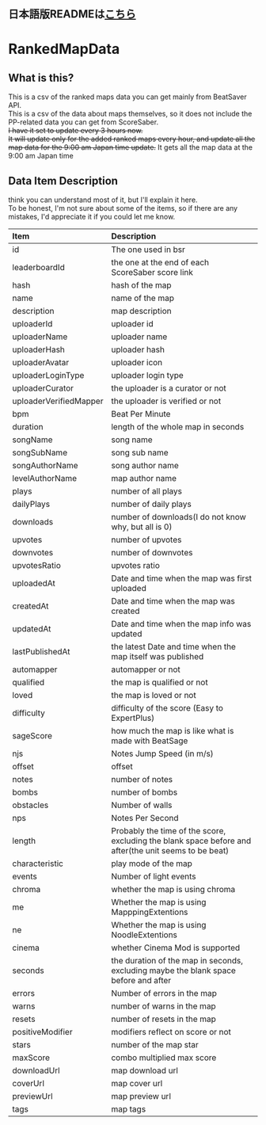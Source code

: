 ## 日本語版READMEは[こちら](README_JP.md)

# RankedMapData

## What is this?
This is a csv of the ranked maps data you can get mainly from BeatSaver API.<br>
This is a csv of the data about maps themselves, so it does not include the PP-related data you can get from ScoreSaber.<br>
~~I have it set to update every 3 hours now.~~<br>
~~It will update only for the added ranked maps every hour, and update all the map data for the 9:00 am Japan time update.~~
It gets all the map data at the 9:00 am Japan time

## Data Item Description
 think you can understand most of it, but I'll explain it here.<br>
To be honest, I'm not sure about some of the items, so if there are any mistakes, I'd appreciate it if you could let me know.<br>

|Item|Description|
|:---|:---|
|id|The one used in bsr|!
|leaderboardId|the one at the end of each ScoreSaber score link|
|hash|hash of the map|
|name|name of the map|
|description|map description|
|uploaderId|uploader id|
|uploaderName|uploader name|
|uploaderHash|uploader hash|
|uploaderAvatar|uploader icon|
|uploaderLoginType|uploader login type|
|uploaderCurator|the uploader is a curator or not|
|uploaderVerifiedMapper|the uploader is verified or not|
|bpm|Beat Per Minute|
|duration|length of the whole map in seconds|
|songName|song name|
|songSubName|song sub name|
|songAuthorName|song author name|
|levelAuthorName|map author name|
|plays|number of all plays|
|dailyPlays|number of daily plays|
|downloads|number of downloads(I do not know why, but all is 0)|
|upvotes|number of upvotes|
|downvotes|number of downvotes|
|upvotesRatio|upvotes ratio|
|uploadedAt|Date and time when the map was first uploaded|
|createdAt|Date and time when the map was created|
|updatedAt|Date and time when the map info was updated|
|lastPublishedAt|the latest Date and time when the map itself was published|
|automapper|automapper or not|
|qualified|the map is qualified or not|
|loved|the map is loved or not|
|difficulty|difficulty of the score (Easy to ExpertPlus)|
|sageScore|how much the map is like what is made with BeatSage|
|njs|Notes Jump Speed (in m/s)|
|offset|offset|
|notes|number of notes|
|bombs|number of bombs|
|obstacles|Number of walls|
|nps|Notes Per Second|
|length|Probably the time of the score, excluding the blank space before and after(the unit seems to be beat)|
|characteristic|play mode of the map|
|events|Number of light events|
|chroma|whether the map is using chroma|
|me|Whether the map is using MapppingExtentions|
|ne|Whether the map is using NoodleExtentions|
|cinema|whether Cinema Mod is supported|
|seconds|the duration of the map in seconds, excluding maybe the blank space before and after|
|errors|Number of errors in the map|
|warns|number of warns in the map|
|resets|number of resets in the map|
|positiveModifier|modifiers reflect on score or not|
|stars|number of the map star|
|maxScore|combo multiplied max score|
|downloadUrl|map download url|
|coverUrl|map cover url|
|previewUrl|map preview url|
|tags|map tags|
